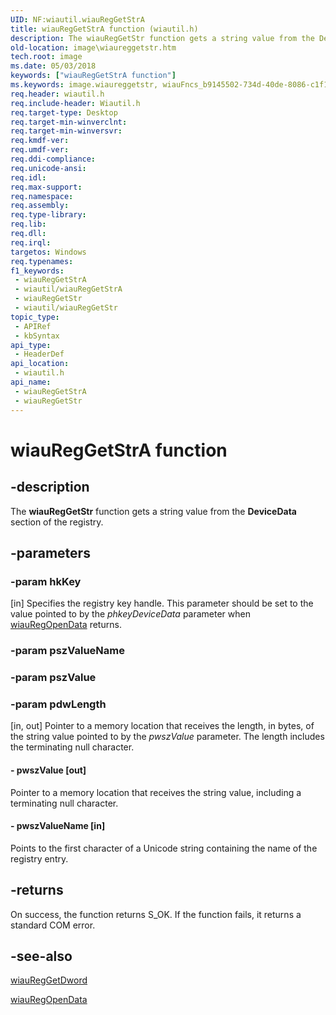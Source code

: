 ```yaml
---
UID: NF:wiautil.wiauRegGetStrA
title: wiauRegGetStrA function (wiautil.h)
description: The wiauRegGetStr function gets a string value from the DeviceData section of the registry.
old-location: image\wiaureggetstr.htm
tech.root: image
ms.date: 05/03/2018
keywords: ["wiauRegGetStrA function"]
ms.keywords: image.wiaureggetstr, wiauFncs_b9145502-734d-40de-8086-c1f193966269.xml, wiauRegGetStr, wiauRegGetStr function [Imaging Devices], wiauRegGetStrA, wiauRegGetStrW, wiautil/wiauRegGetStr
req.header: wiautil.h
req.include-header: Wiautil.h
req.target-type: Desktop
req.target-min-winverclnt: 
req.target-min-winversvr: 
req.kmdf-ver: 
req.umdf-ver: 
req.ddi-compliance: 
req.unicode-ansi: 
req.idl: 
req.max-support: 
req.namespace: 
req.assembly: 
req.type-library: 
req.lib: 
req.dll: 
req.irql: 
targetos: Windows
req.typenames: 
f1_keywords:
 - wiauRegGetStrA
 - wiautil/wiauRegGetStrA
 - wiauRegGetStr
 - wiautil/wiauRegGetStr
topic_type:
 - APIRef
 - kbSyntax
api_type:
 - HeaderDef
api_location:
 - wiautil.h
api_name:
 - wiauRegGetStrA
 - wiauRegGetStr
---
```


# wiauRegGetStrA function


## -description

The <b>wiauRegGetStr</b> function gets a string value from the <b>DeviceData</b> section of the registry.

## -parameters

### -param hkKey 

[in]
Specifies the registry key handle. This parameter should be set to the value pointed to by the <i>phkeyDeviceData </i>parameter when <a href="/windows-hardware/drivers/ddi/wiautil/nf-wiautil-wiauregopendataw">wiauRegOpenData</a> returns.

### -param pszValueName

### -param pszValue

### -param pdwLength 

[in, out]
Pointer to a memory location that receives the length, in bytes, of the string value pointed to by the <i>pwszValue</i> parameter. The length includes the terminating null character.


#### - pwszValue [out]

Pointer to a memory location that receives the string value, including a terminating null character.


#### - pwszValueName [in]

Points to the first character of a Unicode string containing the name of the registry entry.

## -returns

On success, the function returns S_OK. If the function fails, it returns a standard COM error.

## -see-also

<a href="/windows-hardware/drivers/ddi/wiautil/nf-wiautil-wiaureggetdwordw">wiauRegGetDword</a>



<a href="/windows-hardware/drivers/ddi/wiautil/nf-wiautil-wiauregopendataw">wiauRegOpenData</a>


